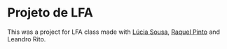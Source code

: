 # Projeto de LFA
This was a project for LFA class made with [Lúcia Sousa](https://github.com/luciasousa), [Raquel Pinto](https://github.com/RaquelPinto2000) and Leandro Rito.

